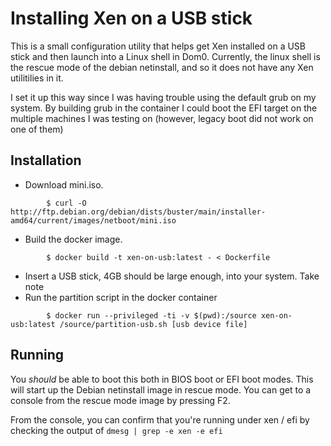 Installing Xen on a USB stick
=============================

This is a small configuration utility that helps get Xen installed on a USB
stick and then launch into a Linux shell in Dom0. Currently, the linux shell
is the rescue mode of the debian netinstall, and so it does not have any Xen
utilitilies in it.

I set it up this way since I was having trouble using the default grub on my
system. By building grub in the container I could boot the EFI target on the
multiple machines I was testing on (however, legacy boot did not work on one
of them)

## Installation

- Download mini.iso.
```
        $ curl -O http://ftp.debian.org/debian/dists/buster/main/installer-amd64/current/images/netboot/mini.iso
```

- Build the docker image.
```
        $ docker build -t xen-on-usb:latest - < Dockerfile
```

- Insert a USB stick, 4GB should be large enough, into your system. Take note
- Run the partition script in the docker container
```
        $ docker run --privileged -ti -v $(pwd):/source xen-on-usb:latest /source/partition-usb.sh [usb device file] 
```

## Running

You *should* be able to boot this both in BIOS boot or EFI boot modes. This
will start up the Debian netinstall image in rescue mode. You can get to a
console from the rescue mode image by pressing F2.

From the console, you can confirm that you're running under xen / efi by
checking the output of `dmesg | grep -e xen -e efi`

